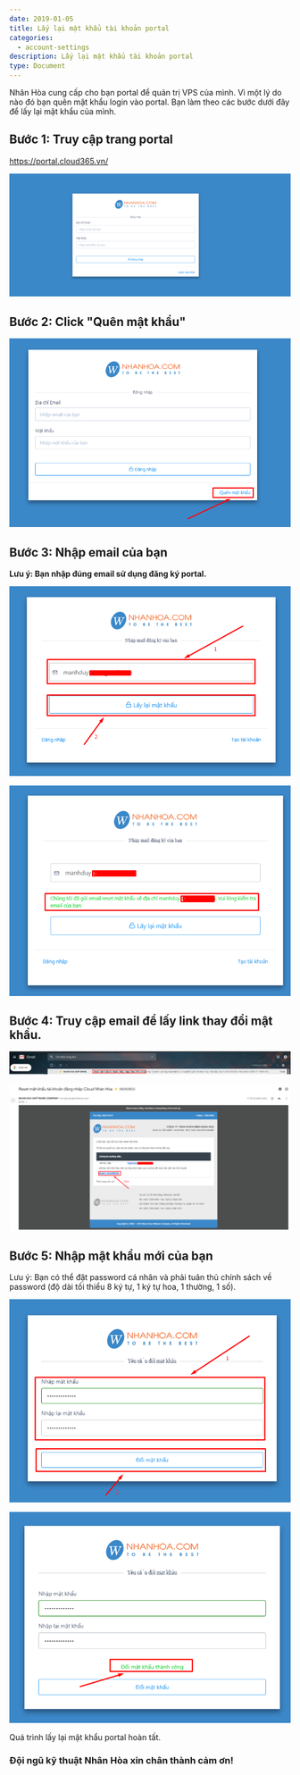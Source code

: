 ```yaml
---
date: 2019-01-05
title: Lấy lại mật khẩu tài khoản portal
categories:
  - account-settings
description: Lấy lại mật khẩu tài khoản portal
type: Document
---
```

Nhân Hòa cung cấp cho bạn portal để quản trị VPS của mình. Vì một lý do nào đó bạn quên mật khẩu login vào portal. Bạn làm theo các bước dưới đây để lấy lại mật khẩu của mình.

## Bước 1: Truy cập trang portal

https://portal.cloud365.vn/

![](/images/img-lay-pass-portal/Screenshot_587.png)

## Bước 2: Click "Quên mật khẩu"

![](/images/img-lay-pass-portal/Screenshot_588.png)

## Bước 3: Nhập email của bạn

**Lưu ý: Bạn nhập đúng email sử dụng đăng ký portal.**

![](/images/img-lay-pass-portal/Screenshot_589.png)

![](/images/img-lay-pass-portal/Screenshot_590.png)

## Bước 4: Truy cập email để lấy link thay đổi mật khẩu.

![](/images/img-lay-pass-portal/Screenshot_591.png)

![](/images/img-lay-pass-portal/Screenshot_592.png)

## Bước 5: Nhập mật khẩu mới của bạn

Lưu ý: Bạn có thể đặt password cá nhân và phải tuân thủ chính sách về password (độ dài tối thiểu 8 ký tự, 1 ký tự hoa, 1 thường, 1 số).

![](/images/img-lay-pass-portal/Screenshot_593.png)

![](/images/img-lay-pass-portal/Screenshot_594.png)

Quá trình lấy lại mật khẩu portal hoàn tất.

### Đội ngũ kỹ thuật Nhân Hòa xin chân thành cảm ơn!

